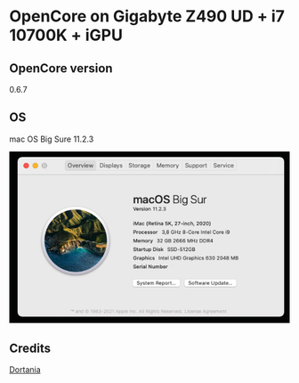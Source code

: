 # OpenCore on Gigabyte Z490 UD + i7 10700K + iGPU


## OpenCore version

0.6.7


## OS

mac OS Big Sure 11.2.3

<img src=https://github.com/tiny0little/Gigabyte-Z490-UD-OC/blob/main/images/001.png>

## Credits

<a target=_new href=https://github.com/dortania>Dortania</a>


